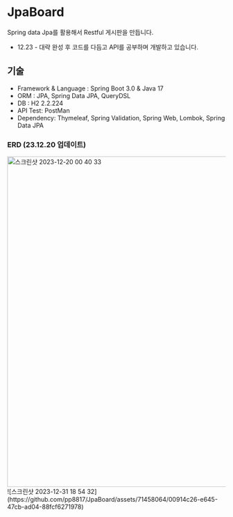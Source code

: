 # JpaBoard
Spring data Jpa를 활용해서 Restful 게시판을 만듭니다.
- 12.23 - 대략 완성 후 코드를 다듬고 API를 공부하며 개발하고 있습니다.

## 기술
- Framework & Language : Spring Boot 3.0 & Java 17
- ORM : JPA, Spring Data JPA, QueryDSL 
- DB : H2 2.2.224
- API Test: PostMan
- Dependency: Thymeleaf, Spring Validation, Spring Web, Lombok, Spring Data JPA

### ERD (23.12.20 업데이트)
<img width="760" alt="스크린샷 2023-12-20 00 40 33" src="https://github.com/pp8817/JpaBoard/assets/71458064/2d9c2991-901c-46b9-9287-9da1944fd894">
![스크린샷 2023-12-31 18 54 32](https://github.com/pp8817/JpaBoard/assets/71458064/00914c26-e645-47cb-ad04-88fcf6271978)

